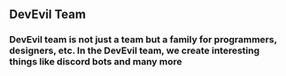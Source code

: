 ## DevEvil Team
### DevEvil team is not just a team but a family for programmers, designers, etc. In the DevEvil team, we create interesting things like discord bots and many more

